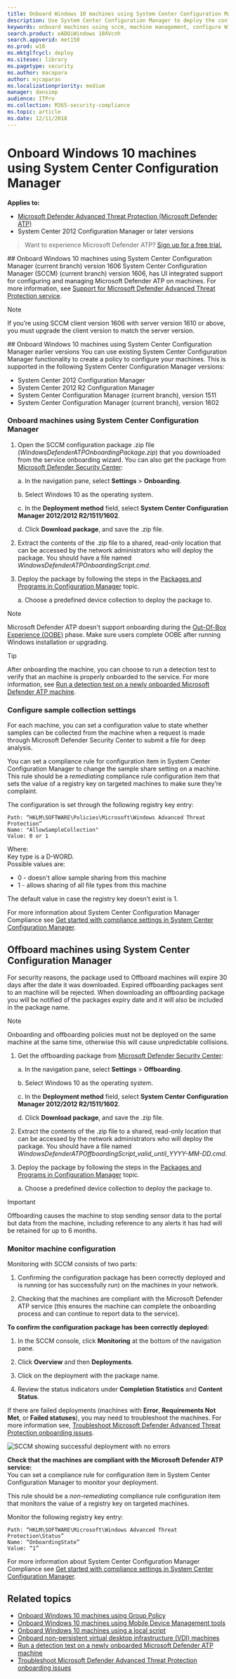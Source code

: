 ```yaml
---
title: Onboard Windows 10 machines using System Center Configuration Manager
description: Use System Center Configuration Manager to deploy the configuration package on machines so that they are onboarded to the service.
keywords: onboard machines using sccm, machine management, configure Windows ATP machines, configure Microsoft Defender Advanced Threat Protection machines, sccm
search.product: eADQiWindows 10XVcnh
search.appverid: met150
ms.prod: w10
ms.mktglfcycl: deploy
ms.sitesec: library
ms.pagetype: security
ms.author: macapara
author: mjcaparas
ms.localizationpriority: medium
manager: dansimp
audience: ITPro
ms.collection: M365-security-compliance 
ms.topic: article
ms.date: 12/11/2018
---
```


# Onboard Windows 10 machines using System Center Configuration Manager

**Applies to:**


- [Microsoft Defender Advanced Threat Protection (Microsoft Defender ATP)](https://go.microsoft.com/fwlink/p/?linkid=2069559)
- System Center 2012 Configuration Manager or later versions



>Want to experience Microsoft Defender ATP? [Sign up for a free trial.](https://www.microsoft.com/WindowsForBusiness/windows-atp?ocid=docs-wdatp-configureendpointssccm-abovefoldlink)

<span id="sccm1606"/>
## Onboard Windows 10 machines using System Center Configuration Manager (current branch) version 1606
System Center Configuration Manager (SCCM) (current branch) version 1606, has UI integrated support for configuring and managing Microsoft Defender ATP on machines. For more information, see <a href="https://go.microsoft.com/fwlink/p/?linkid=823682" data-raw-source="[Support for Microsoft Defender Advanced Threat Protection service](https://go.microsoft.com/fwlink/p/?linkid=823682)">Support for Microsoft Defender Advanced Threat Protection service</a>.

>[!NOTE]
> If you’re using SCCM client version 1606 with server version 1610 or above, you must upgrade the client version to match the server version.

<span id="sccm1602"/>
## Onboard Windows 10 machines using System Center Configuration Manager earlier versions
You can use existing System Center Configuration Manager functionality to create a policy to configure your machines. This is supported in the following System Center Configuration Manager versions:

- System Center 2012 Configuration Manager
- System Center 2012 R2 Configuration Manager
- System Center Configuration Manager (current branch), version 1511
- System Center Configuration Manager (current branch), version 1602

### Onboard machines using System Center Configuration Manager


1. Open the SCCM configuration package .zip file (*WindowsDefenderATPOnboardingPackage.zip*) that you downloaded from the service onboarding wizard. You can also get the package from [Microsoft Defender Security Center](https://securitycenter.windows.com/):

    a. In the navigation pane, select **Settings** > **Onboarding**.
    
    b. Select Windows 10 as the operating system.

    c. In the **Deployment method** field, select **System Center Configuration Manager 2012/2012 R2/1511/1602**.
    
    d. Click **Download package**, and save the .zip file.

2. Extract the contents of the .zip file to a shared, read-only location that can be accessed by the network administrators who will deploy the package. You should have a file named *WindowsDefenderATPOnboardingScript.cmd*.

3. Deploy the package by following the steps in the [Packages and Programs in Configuration Manager](https://docs.microsoft.com/sccm/apps/deploy-use/packages-and-programs) topic.

    a. Choose a predefined device collection to deploy the package to.

> [!NOTE]
> Microsoft Defender ATP doesn't support onboarding during the [Out-Of-Box Experience (OOBE)](https://answers.microsoft.com/en-us/windows/wiki/windows_10/how-to-complete-the-windows-10-out-of-box/47e3f943-f000-45e3-8c5c-9d85a1a0cf87) phase. Make sure users complete OOBE after running Windows installation or upgrading.

>[!TIP]
> After onboarding the machine, you can choose to run a detection test to verify that an machine is properly onboarded to the service. For more information, see [Run a detection test on a newly onboarded Microsoft Defender ATP machine](run-detection-test.md).

### Configure sample collection settings
For each machine, you can set a configuration value to state whether samples can be collected from the machine when a request is made through Microsoft Defender Security Center to submit a file for deep analysis.

You can set a compliance rule for configuration item in System Center Configuration Manager to change the sample share setting on a machine.
This rule should be a *remediating* compliance rule configuration item that sets the value of a registry key on targeted machines to make sure they’re complaint.

The configuration is set through the following registry key entry:

```
Path: “HKLM\SOFTWARE\Policies\Microsoft\Windows Advanced Threat Protection”
Name: "AllowSampleCollection"
Value: 0 or 1
```
Where:<br>
Key type is a D-WORD. <br>
Possible values are:
- 0 - doesn't allow sample sharing  from this machine
- 1 - allows sharing of all file types from this machine

The default value in case the registry key doesn’t exist is 1.

For more information about System Center Configuration Manager Compliance see [Get started with compliance settings in System Center Configuration Manager](https://docs.microsoft.com/sccm/compliance/get-started/get-started-with-compliance-settings).



## Offboard machines using System Center Configuration Manager

For security reasons, the package used to Offboard machines will expire 30 days after the date it was downloaded. Expired offboarding packages sent to an machine will be rejected. When downloading an offboarding package you will be notified of the packages expiry date and it will also be included in the package name.

> [!NOTE]
> Onboarding and offboarding policies must not be deployed on the same machine at the same time, otherwise this will cause unpredictable collisions.

1. Get the offboarding package from [Microsoft Defender Security Center](https://securitycenter.windows.com/):

    a. In the navigation pane, select **Settings** >  **Offboarding**.

    b. Select Windows 10 as the operating system.

    c. In the **Deployment method** field, select **System Center Configuration Manager 2012/2012 R2/1511/1602**.
    
    d. Click **Download package**, and save the .zip file.

2. Extract the contents of the .zip file to a shared, read-only location that can be accessed by the network administrators who will deploy the package. You should have a file named *WindowsDefenderATPOffboardingScript_valid_until_YYYY-MM-DD.cmd*.

3. Deploy the package by following the steps in the [Packages and Programs in Configuration Manager](https://docs.microsoft.com/sccm/apps/deploy-use/packages-and-programs) topic.

    a. Choose a predefined device collection to deploy the package to.

> [!IMPORTANT]
> Offboarding causes the machine to stop sending sensor data to the portal but data from the machine, including reference to any alerts it has had will be retained for up to 6 months.


### Monitor machine configuration
Monitoring with SCCM consists of two parts:

1. Confirming the configuration package has been correctly deployed and is running (or has successfully run) on the machines in your network.

2. Checking that the machines are compliant with the Microsoft Defender ATP service (this ensures the machine can complete the onboarding process and can continue to report data to the service).

**To confirm the configuration package has been correctly deployed:**

1. In the SCCM console, click **Monitoring** at the bottom of the navigation pane.

2. Click **Overview** and then **Deployments**.

3. Click on the deployment with the package name.

4. Review the status indicators under **Completion Statistics** and **Content Status**.

If there are failed deployments (machines with **Error**, **Requirements Not Met**, or **Failed statuses**), you may need to  troubleshoot the machines. For more information see, [Troubleshoot Microsoft Defender Advanced Threat Protection onboarding issues](troubleshoot-onboarding.md).

![SCCM showing successful deployment with no errors](images/sccm-deployment.png)

**Check that the machines are compliant with the Microsoft Defender ATP service:**<br>
You can set a compliance rule for configuration item in System Center Configuration Manager to monitor your deployment.

This rule should be a *non-remediating* compliance rule configuration item that monitors the value of a registry key on targeted machines.

Monitor the following registry key entry:
```
Path: “HKLM\SOFTWARE\Microsoft\Windows Advanced Threat Protection\Status”
Name: “OnboardingState”
Value: “1”
```
For more information about System Center Configuration Manager Compliance see [Get started with compliance settings in System Center Configuration Manager](https://docs.microsoft.com/sccm/compliance/get-started/get-started-with-compliance-settings).

## Related topics
- [Onboard Windows 10 machines using Group Policy](configure-endpoints-gp.md)
- [Onboard Windows 10 machines using Mobile Device Management tools](configure-endpoints-mdm.md)
- [Onboard Windows 10 machines using a local script](configure-endpoints-script.md)
- [Onboard non-persistent virtual desktop infrastructure (VDI) machines](configure-endpoints-vdi.md)
- [Run a detection test on a newly onboarded Microsoft Defender ATP machine](run-detection-test.md)
- [Troubleshoot Microsoft Defender Advanced Threat Protection onboarding issues](troubleshoot-onboarding.md)
